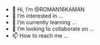 - 👋 Hi, I’m @ROMAN16KAMAN
- 👀 I’m interested in ...
- 🌱 I’m currently learning ...
- 💞️ I’m looking to collaborate on ...
- 📫 How to reach me ...

<!---
ROMAN16KAMAN/ROMAN16KAMAN is a ✨ special ✨ repository because its `README.md` (this file) appears on your GitHub profile.
You can click the Preview link to take a look at your changes.
--->
